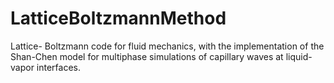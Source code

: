 # LatticeBoltzmannMethod
Lattice- Boltzmann code for fluid mechanics, with the implementation of the Shan-Chen model for multiphase simulations of capillary waves at liquid-vapor interfaces.
